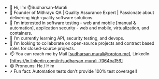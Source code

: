 - 👋 Hi, I’m @Sudharsan-Murali
- 🎯 Founder of Mithrayu QA | Quality Assurance Expert | Passionate about delivering high-quality software solutions
- 👀 I’m interested in software testing - web and mobile [manual & automation], application security - web and mobile, virtualization, and containers.
- 🌱 I’m currently learning API, security testing, and devops.
- 💞️ I’m looking to collaborate on open-source projects and contract based roles for closed-source projects.
- 📫 You can reach me by Mail [sudharsan.murali@proton.me], LinkedIn [https://in.linkedin.com/in/sudharsan-murali-7064ba156] 
- 😄 Pronouns: He / Him
- ⚡ Fun fact: Automation tests don't provide 100% test coverage!!

<!---
Sudharsan-Murali/Sudharsan-Murali is a ✨ special ✨ repository because its `README.md` (this file) appears on your GitHub profile.
You can click the Preview link to take a look at your changes.
--->

